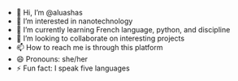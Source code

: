 - 👋 Hi, I’m @aluashas
- 👀 I’m interested in nanotechnology
- 🌱 I’m currently learning French language, python, and discipline
- 💞️ I’m looking to collaborate on interesting projects
- 📫 How to reach me is through this platform
- 😄 Pronouns: she/her
- ⚡ Fun fact: I speak five languages

<!---
aluashas/aluashas is a ✨ special ✨ repository because its `README.md` (this file) appears on your GitHub profile.
You can click the Preview link to take a look at your changes.
--->
